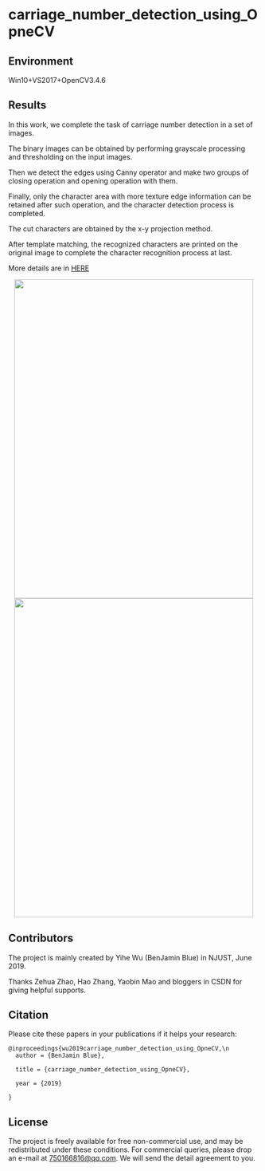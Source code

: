 # carriage_number_detection_using_OpneCV

## Environment
Win10+VS2017+OpenCV3.4.6

## Results
In this work, we complete the task of carriage number detection in a set of images. 

The binary images can be obtained by performing grayscale processing and thresholding on the input images. 

Then we detect the edges using Canny operator and make two groups of closing operation and opening operation with them. 

Finally, only the character area with more texture edge information can be retained after such operation, and the character detection process is completed. 

The cut characters are obtained by the x-y projection method.

After template matching, the recognized characters are printed on the original image to complete the character recognition process at last.

More details are in [HERE](https://blog.csdn.net/BenJamin_Blue/article/details/96892971) 

<div align=center><img width="480" height="640" src="https://i.loli.net/2019/07/22/5d35b933d793d89189.png"/></div>


<div align=center><img width="480" height="640" src="https://i.loli.net/2019/07/22/5d35b93450f1046484.png"/></div>


## Contributors
The project is mainly created by Yihe Wu (BenJamin Blue) in NJUST, June 2019.

Thanks Zehua Zhao, Hao Zhang, Yaobin Mao and bloggers in CSDN for giving helpful supports.

## Citation
Please cite these papers in your publications if it helps your research:

```
@inproceedings{wu2019carriage_number_detection_using_OpneCV,\n
  author = {BenJamin Blue},
  
  title = {carriage_number_detection_using_OpneCV},
  
  year = {2019}
  
}
```

## License
The project is freely available for free non-commercial use, and may be redistributed under these conditions. For commercial queries, please drop an e-mail at 750166816@qq.com. We will send the detail agreement to you.
